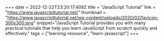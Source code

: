 +++
date = 2022-12-22T23:20:17.408Z
title = "JavaScript Tutorial"
link = "https://www.javascripttutorial.net/"
thumbnail = "https://www.javascripttutorial.net/wp-content/uploads/2020/02/favicon-300x300.png"
snippet="JavaScript Tutorial provides you with many practical tutorials that help you learn JavaScript from scratch quickly and effectively."
tags = ["learning-resource", "learn-javascript"]
+++
